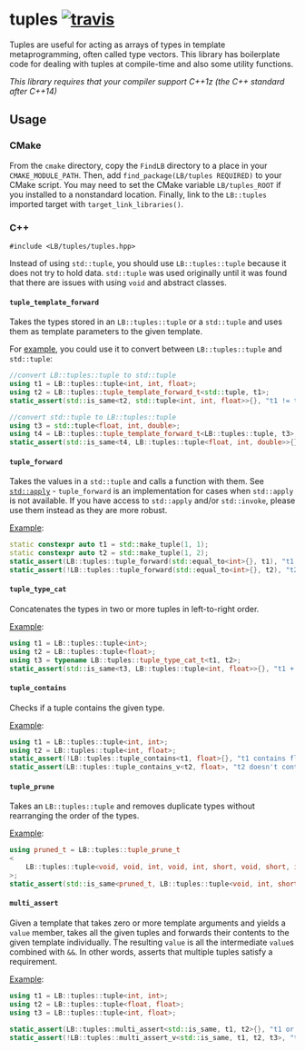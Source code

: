 tuples [![travis](https://travis-ci.org/LB--/tuples.svg?branch=tuples)](https://travis-ci.org/LB--/tuples)
======

Tuples are useful for acting as arrays of types in template metaprogramming, often called type vectors. This library has boilerplate code for dealing with tuples at compile-time and also some utility functions.

*This library requires that your compiler support C++1z (the C++ standard _after_ C++14)*

## Usage
### CMake
From the `cmake` directory, copy the `FindLB` directory to a place in your `CMAKE_MODULE_PATH`.
Then, add `find_package(LB/tuples REQUIRED)` to your CMake script.
You may need to set the CMake variable `LB/tuples_ROOT` if you installed to a nonstandard location.
Finally, link to the `LB::tuples` imported target with `target_link_libraries()`.

### C++
`#include <LB/tuples/tuples.hpp>`

Instead of using `std::tuple`, you should use `LB::tuples::tuple` because it does not try to hold data.
`std::tuple` was used originally until it was found that there are issues with using `void` and abstract classes.

#### `tuple_template_forward`
Takes the types stored in an `LB::tuples::tuple` or a `std::tuple` and uses them as template parameters to the given template.

For [example](https://github.com/LB--/tuples/blob/tuples/test/tuple_template_forward.cpp), you could use it to convert between `LB::tuples::tuple` and `std::tuple`:
```cpp
//convert LB::tuples::tuple to std::tuple
using t1 = LB::tuples::tuple<int, int, float>;
using t2 = LB::tuples::tuple_template_forward_t<std::tuple, t1>;
static_assert(std::is_same<t2, std::tuple<int, int, float>>{}, "t1 != t2");

//convert std::tuple to LB::tuples::tuple
using t3 = std::tuple<float, int, double>;
using t4 = LB::tuples::tuple_template_forward_t<LB::tuples::tuple, t3>;
static_assert(std::is_same<t4, LB::tuples::tuple<float, int, double>>{}, "t3 != t4");
```

#### `tuple_forward`
Takes the values in a `std::tuple` and calls a function with them. See [`std::apply`](http://en.cppreference.com/w/cpp/utility/apply) - `tuple_forward` is an implementation for cases when `std::apply` is not available. If you have access to `std::apply` and/or `std::invoke`, please use them instead as they are more robust.

[Example](https://github.com/LB--/tuples/blob/tuples/test/tuple_forward.cpp):
```cpp
static constexpr auto t1 = std::make_tuple(1, 1);
static constexpr auto t2 = std::make_tuple(1, 2);
static_assert(LB::tuples::tuple_forward(std::equal_to<int>{}, t1), "t1 doesn't contain the same value twice");
static_assert(!LB::tuples::tuple_forward(std::equal_to<int>{}, t2), "t2 contains the same value twice");
```

#### `tuple_type_cat`
Concatenates the types in two or more tuples in left-to-right order.

[Example](https://github.com/LB--/tuples/blob/tuples/test/tuple_type_cat.cpp):
```cpp
using t1 = LB::tuples::tuple<int>;
using t2 = LB::tuples::tuple<float>;
using t3 = typename LB::tuples::tuple_type_cat_t<t1, t2>;
static_assert(std::is_same<t3, LB::tuples::tuple<int, float>>{}, "t1 + t2 != t3");
```

#### `tuple_contains`
Checks if a tuple contains the given type.

[Example](https://github.com/LB--/tuples/blob/tuples/test/tuple_contains.cpp):
```cpp
using t1 = LB::tuples::tuple<int, int>;
using t2 = LB::tuples::tuple<int, float>;
static_assert(!LB::tuples::tuple_contains<t1, float>{}, "t1 contains float");
static_assert(LB::tuples::tuple_contains_v<t2, float>, "t2 doesn't contain float");
```

#### `tuple_prune`
Takes an `LB::tuples::tuple` and removes duplicate types without rearranging the order of the types.

[Example](https://github.com/LB--/tuples/blob/tuples/test/tuple_prune.cpp):
```cpp
using pruned_t = LB::tuples::tuple_prune_t
<
	LB::tuples::tuple<void, void, int, void, int, short, void, short, int, short>
>;
static_assert(std::is_same<pruned_t, LB::tuples::tuple<void, int, short>>{}, "tuple_prune is broken");
```

#### `multi_assert`
Given a template that takes zero or more template arguments and yields a `value` member, takes all the given tuples and forwards their contents to the given template individually. The resulting `value` is all the intermediate `value`s combined with `&&`. In other words, asserts that multiple tuples satisfy a requirement.

[Example](https://github.com/LB--/tuples/blob/tuples/test/multi_assert.cpp):
```cpp
using t1 = LB::tuples::tuple<int, int>;
using t2 = LB::tuples::tuple<float, float>;
using t3 = LB::tuples::tuple<int, float>;

static_assert(LB::tuples::multi_assert<std::is_same, t1, t2>{}, "t1 or t2 isn't homogeneous");
static_assert(!LB::tuples::multi_assert_v<std::is_same, t1, t2, t3>, "t1, t2 and t3 are homogeneous");
```
